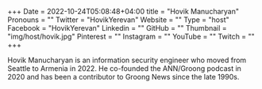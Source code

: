 +++
Date = 2022-10-24T05:08:48+04:00
title = "Hovik Manucharyan"
Pronouns = ""
Twitter = "HovikYerevan"
Website = ""
Type = "host"
Facebook = "HovikYerevan"
Linkedin = ""
GitHub = ""
Thumbnail = "img/host/hovik.jpg"
Pinterest = ""
Instagram = ""
YouTube = ""
Twitch = ""
+++

Hovik Manucharyan is an information security engineer who moved from Seattle to Armenia in 2022. He co-founded the ANN/Groong podcast in 2020 and has been a contributor to Groong News since the late 1990s. 

